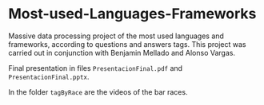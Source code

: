 # Most-used-Languages-Frameworks
Massive data processing project of the most used languages and frameworks, according to questions and answers tags.
This project was carried out in conjunction with Benjamin Mellado and Alonso Vargas.

Final presentation in files `PresentacionFinal.pdf` and `PresentacionFinal.pptx`.

In the folder `tagByRace` are the videos of the bar races.
